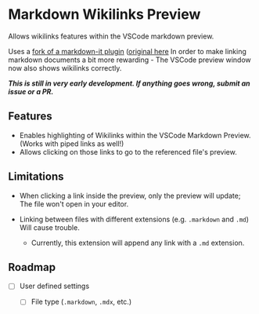 # Markdown Wikilinks Preview

Allows wikilinks features within the VSCode markdown preview. 

Uses a [fork of a markdown-it plugin](https://github.com/thomaskoppelaar/markdown-it-wikilinks) ([original here](https://github.com/jsepia/markdown-it-wikilinks) In order to make linking markdown documents a bit more rewarding - The VSCode preview window now also shows wikilinks correctly.

***This is still in very early development. If anything goes wrong, submit an issue or a PR.***

## Features

- Enables highlighting of Wikilinks within the VSCode Markdown Preview. (Works with piped links as well!)
- Allows clicking on those links to go to the referenced file's preview.

## Limitations

- When clicking a link inside the preview, only the preview will update; The file won't open in your editor.

- Linking between files with different extensions (e.g. `.markdown` and `.md`) Will cause trouble.
  - Currently, this extension will append any link with a `.md` extension.

## Roadmap

- [ ] User defined settings
  - [ ] File type (`.markdown`, `.mdx`, etc.)

